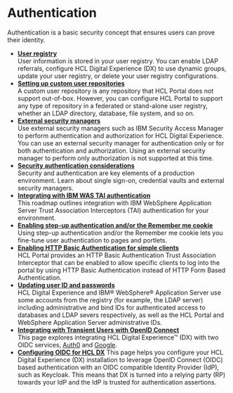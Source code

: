 # Authentication

Authentication is a basic security concept that ensures users can prove their identity.

-   **[User registry](../authentication/user_registry)**  
User information is stored in your user registry. You can enable LDAP referrals, configure HCL Digital Experience (DX) to use dynamic groups, update your user registry, or delete your user registry configurations.
-   **[Setting up custom user repositories](../authentication/customer_user_repo)**  
A custom user repository is any repository that HCL Portal does not support out-of-box. However, you can configure HCL Portal to support any type of repository in a federated or stand-alone user registry, whether an LDAP directory, database, file system, and so on.
-   **[External security managers](../authentication/external_sec_mgmt)**  
Use external security managers such as IBM Security Access Manager to perform authentication and authorization for HCL Digital Experience. You can use an external security manager for authentication only or for both authentication and authorization. Using an external security manager to perform only authorization is not supported at this time.
-   **[Security authentication considerations](../authentication/sec_auth_consideration)**  
Security and authentication are key elements of a production environment. Learn about single sign-on, credential vaults and external security managers.
-   **[Integrating with IBM WAS TAI authentication](../authentication/wcm_secure_int_tai_auth.md)**  
This roadmap outlines integration with IBM WebSphere Application Server Trust Association Interceptors (TAI) authentication for your environment.  
-   **[Enabling step-up authentication and/or the Remember me cookie](../authentication/stepup_auth)**  
Using step-up authentication and/or the Remember me cookie lets you fine-tune user authentication to pages and portlets.
-   **[Enabling HTTP Basic Authentication for simple clients](../authentication/basic_auth)**  
HCL Portal provides an HTTP Basic Authentication Trust Association Interceptor that can be enabled to allow specific clients to log into the portal by using HTTP Basic Authentication instead of HTTP Form Based Authentication.
-   **[Updating user ID and passwords](../authentication/updating_userid_pwd)**  
HCL Digital Experience and IBM® WebSphere® Application Server use some accounts from the registry (for example, the LDAP server) including administrative and bind IDs for authenticated access to databases and LDAP severs respectively, as well as the HCL Portal and WebSphere Application Server administrative IDs. 
-   **[Integrating with Transient Users with OpenID Connect](../authentication/integrate_oid)**  
This page explores integrating HCL Digital Experience™ (DX) with two OIDC services, [Auth0](https://auth0.com/docs/authenticate/protocols/openid-connect-protocol) and [Google](https://developers.google.com/identity/protocols/oauth2/openid-connect).
- **[Configuring OIDC for HCL DX](../authentication/oidc/index.md)**
This page helps you configure your HCL Digital Experience (DX) installation to leverage OpenID Connect (OIDC) based authentication with an OIDC compatible Identity Provider (IdP), such as Keycloak. This means that DX is turned into a relying party (RP) towards your IdP and the IdP is trusted for authentication assertions.
